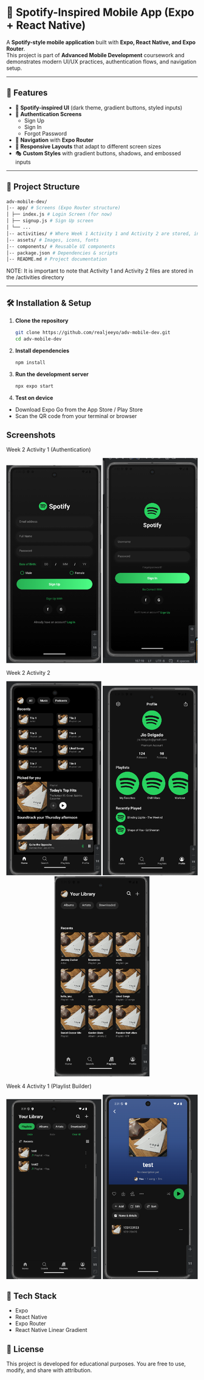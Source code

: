 # 🎵 Spotify-Inspired Mobile App (Expo + React Native)

A **Spotify-style mobile application** built with **Expo, React Native, and Expo Router**.  
This project is part of **Advanced Mobile Development** coursework and demonstrates modern UI/UX practices, authentication flows, and navigation setup.

---

## 🚀 Features

- 🎨 **Spotify-inspired UI** (dark theme, gradient buttons, styled inputs)
- 🔐 **Authentication Screens**
    - Sign Up
    - Sign In
    - Forgot Password
- 🧭 **Navigation** with **Expo Router**
- 📱 **Responsive Layouts** that adapt to different screen sizes
- 🎭 **Custom Styles** with gradient buttons, shadows, and embossed inputs

---

## 📂 Project Structure
```bash
adv-mobile-dev/
│-- app/ # Screens (Expo Router structure)
│ ├── index.js # Login Screen (for now)
│ ├── signup.js # Sign Up screen
│ └── ...
│-- activities/ # Where Week 1 Activity 1 and Activity 2 are stored, in PDF format.
│-- assets/ # Images, icons, fonts
│-- components/ # Reusable UI components
│-- package.json # Dependencies & scripts
│-- README.md # Project documentation
```
NOTE: It is important to note that Activity 1 and Activity 2 files are stored in the /activities directory

---

## 🛠️ Installation & Setup

1. **Clone the repository**
   ```bash
   git clone https://github.com/realjeeyo/adv-mobile-dev.git
   cd adv-mobile-dev

2. **Install dependencies**
   ```bash
   npm install
   ```
   
3. **Run the development server**
   ```bash
   npx expo start
   ```
   
4. **Test on device**
- Download Expo Go from the App Store / Play Store
- Scan the QR code from your terminal or browser

## Screenshots

Week 2 Activity 1 (Authentication)
<p align="center">
  <img src="screenshots/Signup Page 09:02:25.png" alt="Sign Up Screen" width="250"/>
  <img src="screenshots/Login Page 09:02:25.png" alt="Login Screen" width="250"/>
</p>

Week 2 Activity 2
<p align="center">
  <img src="screenshots/Home Page 09:04:25.png" alt="Home Screen" width="250"/>
  <img src="screenshots/Profile Page 09:04:25.png" alt="Profile Screen" width="250"/>
  <img src="screenshots/Playlists Page 09:04:25.png" alt="Playlists Screen" width="250"/>
</p>

Week 4 Activity 1 (Playlist Builder)
<p align="center">
  <img src="screenshots/Playlists Screen 09:16:25.png" alt="Playlists Screen" width="250"/>
  <img src="screenshots/Playlist Opened 09:16:25.png" alt="Playlist Opened Screen" width="250"/>
</p>


## 🔧 Tech Stack
- Expo
- React Native
- Expo Router
- React Native Linear Gradient

## 📜 License
This project is developed for educational purposes.
You are free to use, modify, and share with attribution.